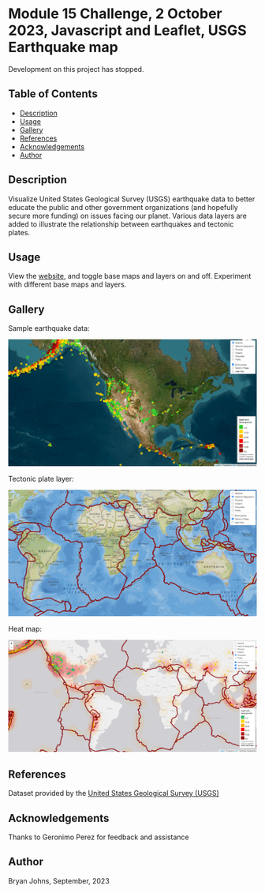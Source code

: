 # Module 15 Challenge, 2 October 2023, Javascript and Leaflet, USGS Earthquake map

Development on this project has stopped.

## Table of Contents

- [Description](#description)
- [Usage](#usage)
- [Gallery](#gallery)
- [References](#references)
- [Acknowledgements](#acknowledgements)
- [Author](#author)

## Description
Visualize United States Geological Survey (USGS) earthquake data to better educate the public and other government organizations (and hopefully secure more funding) on issues facing our planet. Various data layers are added to illustrate the relationship between earthquakes and tectonic plates.

## Usage
View the [website](https://johbry17.github.io/15-earthquakes-leaflet-javascript/), and toggle base maps and layers on and off. Experiment with different base maps and layers.

## Gallery

Sample earthquake data:

![Markers for earthquakes](./static/images/earthquakeMarkers.png)

Tectonic plate layer:

![Tectonic plates](./static/images/tectonicPlates.png)

Heat map:

![Heat map](./static/images/markesPlatesHeat.png)

## References

Dataset provided by the [United States Geological Survey (USGS)](http://earthquake.usgs.gov/earthquakes/feed/v1.0/geojson.php)

## Acknowledgements

Thanks to Geronimo Perez for feedback and assistance

## Author
Bryan Johns, September, 2023
